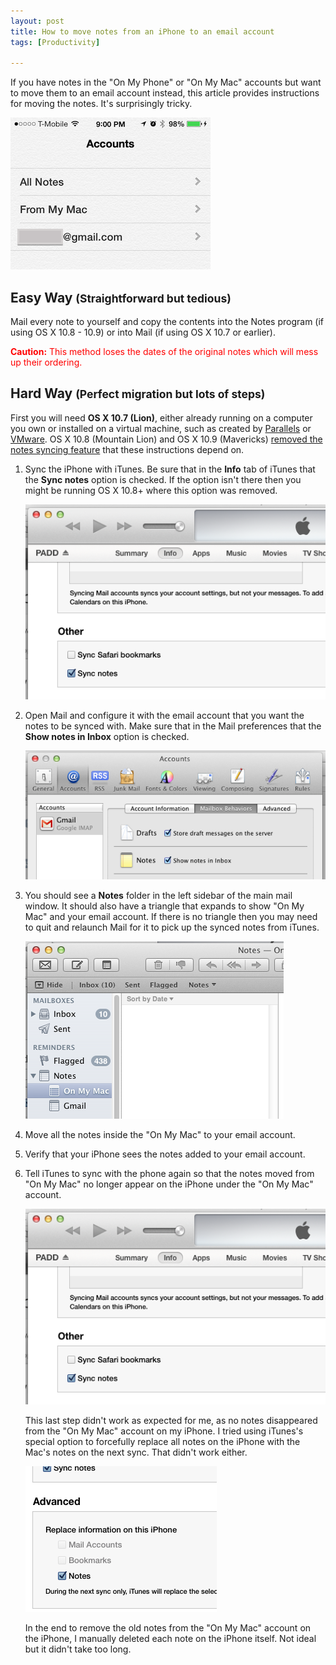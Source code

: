 ```yaml
---
layout: post
title: How to move notes from an iPhone to an email account
tags: [Productivity]

---
```


If you have notes in the "On My Phone" or "On My Mac" accounts but want to move them to an email account instead, this article provides instructions for moving the notes. It's surprisingly tricky.

![](/assets/2013/notes-accounts-on-iphone.png)

## Easy Way <small>(Straightforward but tedious)</small>

Mail every note to yourself and copy the contents into the Notes program (if using OS X 10.8 - 10.9) or into Mail (if using OS X 10.7 or earlier).

<span style="color: red">**Caution:** This method loses the dates of the original notes which will mess up their ordering.</span>

## Hard Way <small>(Perfect migration but lots of steps)</small>

First you will need **OS X 10.7 (Lion)**, either already running on a computer you own or installed on a virtual machine, such as created by [Parallels](http://www.parallels.com/products/desktop/) or [VMware](http://www.vmware.com/products/fusion/). OS X 10.8 (Mountain Lion) and OS X 10.9 (Mavericks) [removed the notes syncing feature](https://support.apple.com/kb/HT4191) that these instructions depend on.

1. Sync the iPhone with iTunes. Be sure that in the **Info** tab of iTunes that the **Sync notes** option is checked. If the option isn't there then you might be running OS X 10.8+ where this option was removed.

   ![](/assets/2013/notes-sync-in-itunes.png)

2. Open Mail and configure it with the email account that you want the notes to be synced with. Make sure that in the Mail preferences that the **Show notes in Inbox** option is checked.

   ![](/assets/2013/notes-show-in-mail.png)

3. You should see a **Notes** folder in the left sidebar of the main mail window. It should also have a triangle that expands to show "On My Mac" and your email account. If there is no triangle then you may need to quit and relaunch Mail for it to pick up the synced notes from iTunes.

   ![](/assets/2013/notes-in-mail-sidebar.png)

4. Move all the notes inside the "On My Mac" to your email account.

5. Verify that your iPhone sees the notes added to your email account.

6. Tell iTunes to sync with the phone again so that the notes moved from "On My Mac" no longer appear on the iPhone under the "On My Mac" account.
  
   ![](/assets/2013/notes-sync-in-itunes.png)

   This last step didn't work as expected for me, as no notes disappeared from the "On My Mac" account on my iPhone. I tried using iTunes's special option to forcefully replace all notes on the iPhone with the Mac's notes on the next sync. That didn't work either.
  
   ![](/assets/2013/notes-force-sync.png)

   In the end to remove the old notes from the "On My Mac" account on the iPhone, I manually deleted each note on the iPhone itself. Not ideal but it didn't take too long.